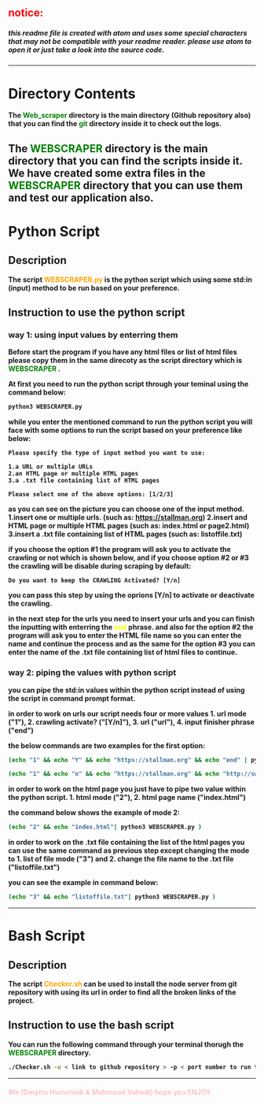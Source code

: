 ## <b><font color="red"> notice: </font></b>
##### <b>this readme file is created with atom and uses some special characters that may not be compatible with your readme reader. please use atom to open it or just take a look into the source code.</b>
---
# <b>Directory Contents<b>

The <b><font color="green"> Web_scraper </font></b> directory is the main directory (Github repository also) that you can find the <b><font color="green"> git </font></b> directory inside it to check out the logs.

The <b><font color="green"> WEBSCRAPER </font></b> directory is the main directory that you can find the scripts inside it. We have created some extra files in the <b><font color="green"> WEBSCRAPER </font></b> directory that you can use them and test our application also.
---
# <b> Python Script <b>
## <b> Description <b>

The script <b><font color="orange"> WEBSCRAPER.py </font></b> is the python script which using some std:in (input) method to be run based on your preference.

## <b> Instruction to use the python script

### <b> way 1: using input values by enterring them </b>

Before start the program if you have any html files or list of html files please copy them in the same direcoty as the script directory which is <b><font color="green"> WEBSCRAPER </font></b>.

At first you need to run the python script through your teminal using the command below:

```bash
python3 WEBSCRAPER.py
```

while you enter the mentioned command to run the python script you will face with some options to run the script based on your preference like below:

```
Please specify the type of input method you want to use:

1.a URL or multiple URLs
2.an HTML page or multiple HTML pages
3.a .txt file containing list of HTML pages

Please select one of the above options: [1/2/3]
```


as you can see on the picture you can choose one of the input method.
1.insert one or multiple urls. (such as: https://stallman.org)
2.insert and HTML page or multiple HTML pages (such as: index.html or page2.html)
3.insert a .txt file containing list of HTML pages (such as: listoffile.txt)

if you choose the option #1 the program will ask you to activate the crawling or not which is shown below, and if you choose option #2 or #3 the crawling will be disable during scraping by default:

```
Do you want to keep the CRAWLING Activated? [Y/n]
```

you can pass this step by using the oprions [Y/n] to activate or deactivate the crawling.

in the next step for the urls you need to insert your urls and you can finish the inputting with enterring the <b><font color="yellow"> end </font></b> phrase. and also for the option #2 the program will ask you to enter the HTML file name so you can enter the name and continue the process and as the same for the option #3 you can enter the name of the .txt file containing list of html files to continue.

 ### <b> way 2: piping the values with python script</b>

you can pipe the std:in values within the python script instead of using the script in command prompt format.

in order to work on urls our script needs four or more values 1. url mode ("1"), 2. crawling activate? ("[Y/n]"), 3. url ("url"), 4. input finisher phrase ("end")

the below commands are two examples for the first option:

```bash
(echo "1" && echo "Y" && echo "https://stallman.org" && echo "end" | python3 WEBSCRAPER.py )
```

```bash
(echo "1" && echo "n" && echo "https://stallman.org" && echo "http://swat.polymtl.ca" && echo "end" | python3 WEBSCRAPER.py )
```

in order to work on the html page you just have to pipe two value within the python script. 1. html mode ("2"), 2. html page name ("index.html")

the command below shows the example of mode 2:

```bash
(echo "2" && echo "index.html"| python3 WEBSCRAPER.py )
```
in order to work on the .txt file containing the list of the html pages you can use the same command as previous step except changing the mode to 1. list of file mode ("3") and 2. change the file name to the .txt file ("listoffile.txt")

you can see the example in command below:

```bash
(echo "3" && echo "listoffile.txt"| python3 WEBSCRAPER.py )
```
---
# <b> Bash Script </b>
## <b> Description </b>    
The script <b><font color="orange"> Checker.sh </font></b> can be used to install the node server from git repository with using its url in order to find all the broken links of the project.    

## <b> Instruction to use the bash script </b>
You can run the following command through your terminal thorugh the <b><font color="green"> WEBSCRAPER </font></b> directory.

```bash
./Checker.sh -u < link to github repository > -p < port number to run the server >[optional]    
```
---
#### <b><font color="pink"> We (Dmytro Humeniuk & Mahmood Vahedi) hope you ENJOY </font><b>
